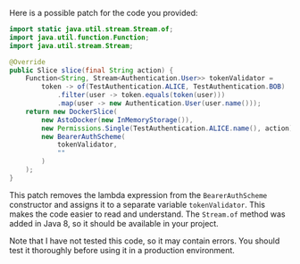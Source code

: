 Here is a possible patch for the code you provided:

```java
import static java.util.stream.Stream.of;
import java.util.function.Function;
import java.util.stream.Stream;

@Override
public Slice slice(final String action) {
    Function<String, Stream<Authentication.User>> tokenValidator =
        token -> of(TestAuthentication.ALICE, TestAuthentication.BOB)
            .filter(user -> token.equals(token(user)))
            .map(user -> new Authentication.User(user.name()));
    return new DockerSlice(
        new AstoDocker(new InMemoryStorage()),
        new Permissions.Single(TestAuthentication.ALICE.name(), action),
        new BearerAuthScheme(
            tokenValidator,
            ""
        )
    );
}
```

This patch removes the lambda expression from the `BearerAuthScheme` constructor and assigns it to a separate variable `tokenValidator`. This makes the code easier to read and understand. The `Stream.of` method was added in Java 8, so it should be available in your project.

Note that I have not tested this code, so it may contain errors. You should test it thoroughly before using it in a production environment.